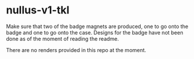# nullus-v1-tkl

Make sure that two of the badge magnets are produced, one to go onto the badge and one to go onto the case. Designs for the badge have not been done as of the moment of reading the readme.

There are no renders provided in this repo at the moment.
